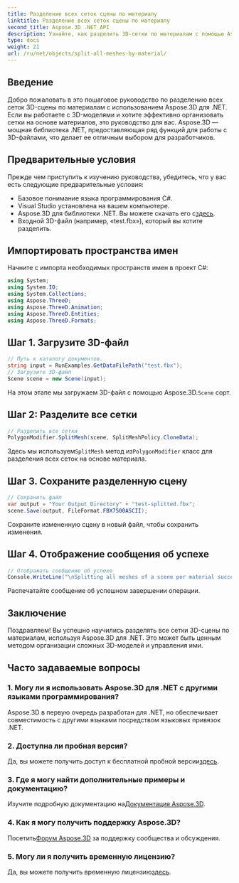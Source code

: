 ```yaml
---
title: Разделение всех сеток сцены по материалу
linktitle: Разделение всех сеток сцены по материалу
second_title: Aspose.3D .NET API
description: Узнайте, как разделить 3D-сетки по материалам с помощью Aspose.3D для .NET. Следуйте нашему пошаговому руководству для эффективной организации 3D-моделей и управления ими.
type: docs
weight: 21
url: /ru/net/objects/split-all-meshes-by-material/
---
```

## Введение
Добро пожаловать в это пошаговое руководство по разделению всех сеток 3D-сцены по материалам с использованием Aspose.3D для .NET. Если вы работаете с 3D-моделями и хотите эффективно организовать сетки на основе материалов, это руководство для вас. Aspose.3D — мощная библиотека .NET, предоставляющая ряд функций для работы с 3D-файлами, что делает ее отличным выбором для разработчиков.
## Предварительные условия
Прежде чем приступить к изучению руководства, убедитесь, что у вас есть следующие предварительные условия:
- Базовое понимание языка программирования C#.
- Visual Studio установлена на вашем компьютере.
-  Aspose.3D для библиотеки .NET. Вы можете скачать его с[здесь](https://releases.aspose.com/3d/net/).
- Входной 3D-файл (например, «test.fbx»), который вы хотите разделить.
## Импортировать пространства имен
Начните с импорта необходимых пространств имен в проект C#:
```csharp
using System;
using System.IO;
using System.Collections;
using Aspose.ThreeD;
using Aspose.ThreeD.Animation;
using Aspose.ThreeD.Entities;
using Aspose.ThreeD.Formats;
```
## Шаг 1. Загрузите 3D-файл
```csharp
// Путь к каталогу документов.
string input = RunExamples.GetDataFilePath("test.fbx");
// Загрузите 3D-файл
Scene scene = new Scene(input);
```
 На этом этапе мы загружаем 3D-файл с помощью Aspose.3D.`Scene` сорт.
## Шаг 2: Разделите все сетки
```csharp
// Разделить все сетки
PolygonModifier.SplitMesh(scene, SplitMeshPolicy.CloneData);
```
 Здесь мы используем`SplitMesh` метод из`PolygonModifier` класс для разделения всех сеток на основе материала.
## Шаг 3. Сохраните разделенную сцену
```csharp
// Сохранить файл
var output = "Your Output Directory" + "test-splitted.fbx";
scene.Save(output, FileFormat.FBX7500ASCII);
```
Сохраните измененную сцену в новый файл, чтобы сохранить изменения.
## Шаг 4. Отображение сообщения об успехе
```csharp
// Отображать сообщение об успехе
Console.WriteLine("\nSplitting all meshes of a scene per material successfully.\nFile saved at " + output);
```
Распечатайте сообщение об успешном завершении операции.
## Заключение
Поздравляем! Вы успешно научились разделять все сетки 3D-сцены по материалам, используя Aspose.3D для .NET. Это может быть ценным методом организации сложных 3D-моделей и управления ими.
## Часто задаваемые вопросы
### 1. Могу ли я использовать Aspose.3D для .NET с другими языками программирования?
Aspose.3D в первую очередь разработан для .NET, но обеспечивает совместимость с другими языками посредством языковых привязок .NET.
### 2. Доступна ли пробная версия?
 Да, вы можете получить доступ к бесплатной пробной версии[здесь](https://releases.aspose.com/).
### 3. Где я могу найти дополнительные примеры и документацию?
 Изучите подробную документацию на[Документация Aspose.3D](https://reference.aspose.com/3d/net/).
### 4. Как я могу получить поддержку Aspose.3D?
 Посетить[Форум Aspose.3D](https://forum.aspose.com/c/3d/18) за поддержку сообщества и обсуждения.
### 5. Могу ли я получить временную лицензию?
 Да, вы можете получить временную лицензию[здесь](https://purchase.aspose.com/temporary-license/).